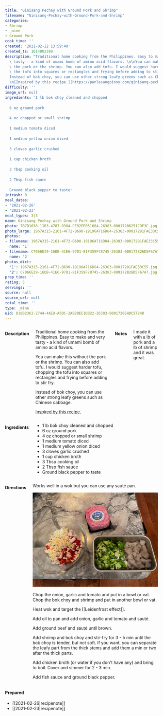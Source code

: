 ```yaml
---
title: "Ginisang Pechay with Ground Pork and Shrimp"
filename: "Ginisang-Pechay-with-Ground-Pork-and-Shrimp"
categories:
- Shrimp
- _mine
- Ground Pork
cook_time: ''
created: '2021-02-22 13:59:40'
created_ts: 1614002380
description: "Traditional home cooking from the Philippines. Easy to make and very\
  \ tasty - a kind of umami bomb of amino acid flavors. \n\nYou can make this without\
  \ the pork or the shrimp. You can also add tofu. I would suggest harder tofu, chopping\
  \ the tofu into squares or rectangles and frying before adding to stir fry.\n\n\
  Instead of bok choy, you can use other strong leafy greens such as Chinese cabbage.\n\
  \n[Inspired by this recipe.](https://panlasangpinoy.com/ginisang-pechay-with-ground-pork-and-shrimp-bok-choy/)"
difficulty: ''
image_url: null
ingredients: '1 lb bok choy cleaned and chopped

  6 oz ground pork

  4 oz chopped or small shrimp

  1 medium tomato diced

  1 medium yellow onion diced

  3 cloves garlic crushed

  1 cup chicken broth

  3 Tbsp cooking oil

  2 Tbsp fish sauce

  Ground black pepper to taste'
intrash: 0
meal_dates:
- '2021-02-26'
- '2021-02-23'
meal_types: 3|3
name: Ginisang Pechay with Ground Pork and Shrimp
photo: 7B7D1638-11B3-4787-9384-CE92FE051664-26383-00017286251C9F3C.jpg
photo_large: 1967A315-2161-4F72-B690-19196A716D84-26383-00017281FAE33C55.jpg
photos:
- filename: 1967A315-2161-4F72-B690-19196A716D84-26383-00017281FAE33C55.jpg
  name: '1'
- filename: C7066E29-16DB-41E6-97D1-81F359F78745-26383-000172826D5F67A7.jpg
  name: '2'
photos_dict:
  '1': 1967A315-2161-4F72-B690-19196A716D84-26383-00017281FAE33C55.jpg
  '2': C7066E29-16DB-41E6-97D1-81F359F78745-26383-000172826D5F67A7.jpg
prep_time: ''
rating: 5
servings: ''
source: null
source_url: null
total_time: ''
type: _mine
uid: D1802362-2744-4AED-A6DC-2AB29EC1D022-26383-0001720E4DC5724D
---
```

<div class="large-8 medium-7 columns" id="writeup">		<h4 id="description">Description</h4>
<div class="box box-description content"><p>Traditional home cooking from the Philippines. Easy to make and very tasty - a kind of umami bomb of amino acid flavors.</p>
<p>You can make this without the pork or the shrimp. You can also add tofu. I would suggest harder tofu, chopping the tofu into squares or rectangles and frying before adding to stir fry.</p>
<p>Instead of bok choy, you can use other strong leafy greens such as Chinese cabbage.</p>
<p><a href="https://panlasangpinoy.com/ginisang-pechay-with-ground-pork-and-shrimp-bok-choy/">Inspired by this recipe.</a></p>
</div>		<h4 id="notes">Notes</h4>
<div class="box box-notes"><p>I made it with a lb of pork and a lb of shrimp and it was great.</p>
</div>	</div><!-- #writeup -->
</div><!-- #row-one -->
<div class="row" id="row-two">	<div class="medium-4 small-5 columns"><h4 id="ingredients">Ingredients</h4><div class="box box-ingredients content"><ul>
<li>1 lb bok choy cleaned and chopped</li>
<li>6 oz ground pork</li>
<li>4 oz chopped or small shrimp</li>
<li>1 medium tomato diced</li>
<li>1 medium yellow onion diced</li>
<li>3 cloves garlic crushed</li>
<li>1 cup chicken broth</li>
<li>3 Tbsp cooking oil</li>
<li>2 Tbsp fish sauce</li>
<li>Ground black pepper to taste</li>
</ul>
</div>	</div>	<div class="medium-6 small-7 columns"><h4 id="directions">Directions</h4><div class="box box-directions content"><p>Works well in a wok but you can use any sauté pan.</p>
<p><img src="/images/recipes/D1802362-2744-4AED-A6DC-2AB29EC1D022-26383-0001720E4DC5724D/C7066E29-16DB-41E6-97D1-81F359F78745-26383-000172826D5F67A7.jpg" alt="2" /></p>
<p>Chop the onion, garlic and tomato and put in a bowl or vat. Chop the bok choy and shrimp and put in another bowl or vat.</p>
<p>Heat wok and target the [[Leidenfrost effect]].</p>
<p>Add oil to pan and add onion, garlic and tomato and sauté.</p>
<p>Add ground beef and sauté until brown.</p>
<p>Add shrimp and bok choy and stir-fry for 3 - 5 min until the bok choy is tender, but not soft. If you want, you can separate the leafy part from the thick stems and add them a min or two after the thick parts.</p>
<p>Add chicken broth (or water if you don't have any) and bring to boil. Cover and simmer for 2 - 3 min.</p>
<p>Add fish sauce and ground black pepper.</p>
</div>	</div>	<div class="medium-2 columns" id="photo-sidebar">		<div class="" id="meals"><h4>Prepared</h4><ul>
<li>[[2021-02-26|recipenote]]</li>
<li>[[2021-02-23|recipenote]]</li>
</ul>
		</div>
